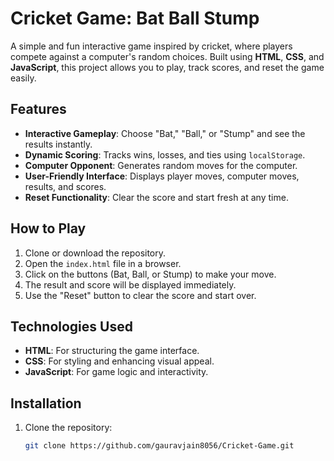 # Cricket Game: Bat Ball Stump

A simple and fun interactive game inspired by cricket, where players compete against a computer's random choices. Built using **HTML**, **CSS**, and **JavaScript**, this project allows you to play, track scores, and reset the game easily.

## Features
- **Interactive Gameplay**: Choose "Bat," "Ball," or "Stump" and see the results instantly.
- **Dynamic Scoring**: Tracks wins, losses, and ties using `localStorage`.
- **Computer Opponent**: Generates random moves for the computer.
- **User-Friendly Interface**: Displays player moves, computer moves, results, and scores.
- **Reset Functionality**: Clear the score and start fresh at any time.

## How to Play
1. Clone or download the repository.
2. Open the `index.html` file in a browser.
3. Click on the buttons (Bat, Ball, or Stump) to make your move.
4. The result and score will be displayed immediately.
5. Use the "Reset" button to clear the score and start over.

## Technologies Used
- **HTML**: For structuring the game interface.
- **CSS**: For styling and enhancing visual appeal.
- **JavaScript**: For game logic and interactivity.

## Installation
1. Clone the repository:
   ```bash
   git clone https://github.com/gauravjain8056/Cricket-Game.git
